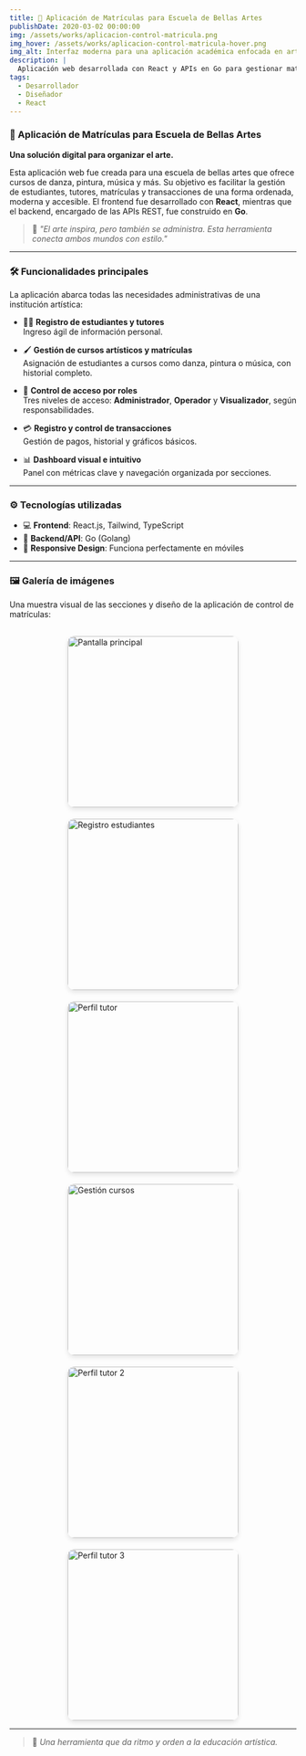 ```yaml
---
title: 🎨 Aplicación de Matrículas para Escuela de Bellas Artes
publishDate: 2020-03-02 00:00:00
img: /assets/works/aplicacion-control-matricula.png
img_hover: /assets/works/aplicacion-control-matricula-hover.png
img_alt: Interfaz moderna para una aplicación académica enfocada en artes
description: |
  Aplicación web desarrollada con React y APIs en Go para gestionar matrículas, estudiantes y transacciones en una escuela de bellas artes.
tags:
  - Desarrollador
  - Diseñador
  - React
---
```


### 🎨 Aplicación de Matrículas para Escuela de Bellas Artes

**Una solución digital para organizar el arte.**

Esta aplicación web fue creada para una escuela de bellas artes que ofrece cursos de danza, pintura, música y más. Su objetivo es facilitar la gestión de estudiantes, tutores, matrículas y transacciones de una forma ordenada, moderna y accesible. El frontend fue desarrollado con **React**, mientras que el backend, encargado de las APIs REST, fue construido en **Go**.

> 💬 *"El arte inspira, pero también se administra. Esta herramienta conecta ambos mundos con estilo."*

---

### 🛠️ Funcionalidades principales

La aplicación abarca todas las necesidades administrativas de una institución artística:

- 👩‍🎨 **Registro de estudiantes y tutores**  
  Ingreso ágil de información personal.

- 🖌️ **Gestión de cursos artísticos y matrículas**  
  Asignación de estudiantes a cursos como danza, pintura o música, con historial completo.

- 🔐 **Control de acceso por roles**  
  Tres niveles de acceso: **Administrador**, **Operador** y **Visualizador**, según responsabilidades.

- 💳 **Registro y control de transacciones**  
  Gestión de pagos, historial y gráficos básicos.

- 📊 **Dashboard visual e intuitivo**  
  Panel con métricas clave y navegación organizada por secciones.

---

### ⚙️ Tecnologías utilizadas

- 💻 **Frontend**: React.js, Tailwind, TypeScript  
- 🔌 **Backend/API**: Go (Golang)  
- 📱 **Responsive Design**: Funciona perfectamente en móviles

---

### 🖼️ Galería de imágenes

Una muestra visual de las secciones y diseño de la aplicación de control de matrículas:

<!-- Galería -->
<div style="display: flex; flex-wrap: wrap; gap: 20px; justify-content: center; margin-top: 30px;">
  <img src="/assets/works/aplicacion-control-matricula-hover.png" alt="Pantalla principal"
    onclick="openModal(this.src)" class="galeria-img">
  <img src="/assets/works/aplicacion-control-matricula-2.png" alt="Registro estudiantes"
    onclick="openModal(this.src)" class="galeria-img">
  <img src="/assets/works/aplicacion-control-matricula-5.png" alt="Perfil tutor"
    onclick="openModal(this.src)" class="galeria-img">
  <img src="/assets/works/aplicacion-control-matricula-3.png" alt="Gestión cursos"
    onclick="openModal(this.src)" class="galeria-img">
  <img src="/assets/works/aplicacion-control-matricula-4.png" alt="Perfil tutor 2"
    onclick="openModal(this.src)" class="galeria-img">
  <img src="/assets/works/aplicacion-control-matricula-6.png" alt="Perfil tutor 3"
    onclick="openModal(this.src)" class="galeria-img">
</div>

<!-- Modal oculto -->
<div id="imageModal" style="margin: 0; display: none; position: fixed; z-index: 9999; top: 0; left: 0; width: 100%; height: 100%; background-color: rgba(0,0,0,0.8); justify-content: center; align-items: center;">
  <span onclick="closeModal()" style="position: absolute; top: 20px; right: 10px; font-size: 40px; color: white; cursor: pointer;">&times;</span>
  <img id="modalImage" style="max-width: 90%; max-height: 90%; border-radius: 12px; box-shadow: 0 0 25px rgba(255,255,255,0.3); transform: scale(1.05);">
</div>


---



> 🌟 *Una herramienta que da ritmo y orden a la educación artística.*


<style>
  .galeria-img {
    width: 300px;
    border-radius: 12px;
    cursor: pointer;
    transition: box-shadow 0.3s ease-in-out, transform 0.3s ease-in-out;
    box-shadow: 0 4px 8px rgba(0, 0, 0, 0.1);
  }

  .galeria-img:hover {
    box-shadow: 0 200px 400px rgba(0, 0, 0, 0.4);
    transform: translateY(-4px);
  }
</style>



<!-- JS para modal -->
<script>
  function openModal(src) {
    document.getElementById("modalImage").src = src;
    document.getElementById("imageModal").style.display = "flex";
  }

  function closeModal() {
    document.getElementById("imageModal").style.display = "none";
  }

  // Cerrar al hacer clic fuera de la imagen
  document.getElementById("imageModal").addEventListener("click", function (e) {
    if (e.target.id === "imageModal") {
      closeModal();
    }
  });

  document.addEventListener("keydown", function (e) {
    if (e.key === "Escape") {
      closeModal();
    }
  });
</script>